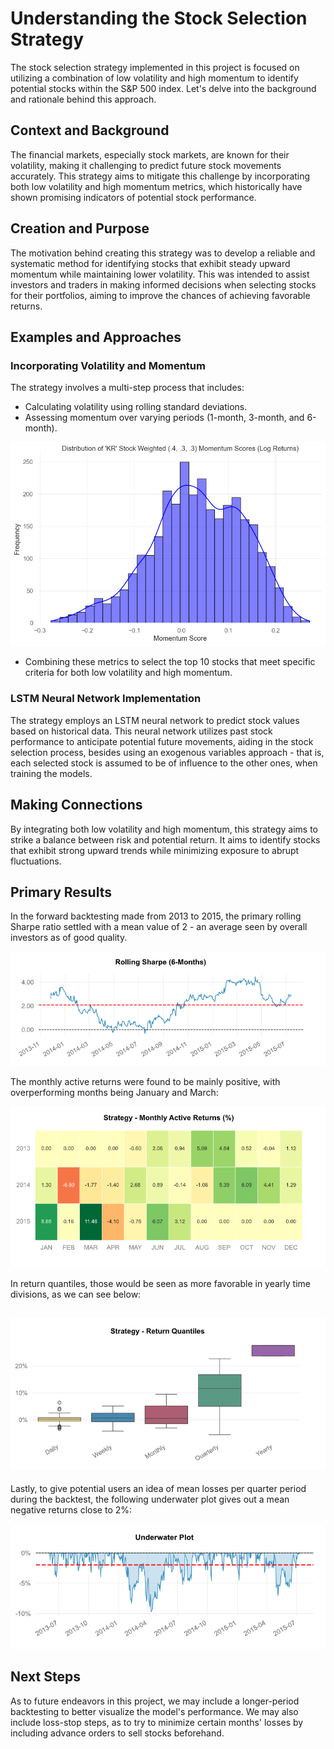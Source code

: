 # Understanding the Stock Selection Strategy

The stock selection strategy implemented in this project is focused on utilizing a combination of low volatility and high momentum to identify potential stocks within the S&P 500 index. Let's delve into the background and rationale behind this approach.

## Context and Background

The financial markets, especially stock markets, are known for their volatility, making it challenging to predict future stock movements accurately. This strategy aims to mitigate this challenge by incorporating both low volatility and high momentum metrics, which historically have shown promising indicators of potential stock performance.

## Creation and Purpose

The motivation behind creating this strategy was to develop a reliable and systematic method for identifying stocks that exhibit steady upward momentum while maintaining lower volatility. This was intended to assist investors and traders in making informed decisions when selecting stocks for their portfolios, aiming to improve the chances of achieving favorable returns.

## Examples and Approaches

### Incorporating Volatility and Momentum

The strategy involves a multi-step process that includes:

- Calculating volatility using rolling standard deviations.
- Assessing momentum over varying periods (1-month, 3-month, and 6-month).

![Momentum Analysis](./tutorials/Momentum_visualization.png)

- Combining these metrics to select the top 10 stocks that meet specific criteria for both low volatility and high momentum.

### LSTM Neural Network Implementation

The strategy employs an LSTM neural network to predict stock values based on historical data. This neural network utilizes past stock performance to anticipate potential future movements, aiding in the stock selection process, besides using an exogenous variables approach - that is, each selected stock is assumed to be of influence to the other ones, when training the models.

## Making Connections

By integrating both low volatility and high momentum, this strategy aims to strike a balance between risk and potential return. It aims to identify stocks that exhibit strong upward trends while minimizing exposure to abrupt fluctuations.

## Primary Results

In the forward backtesting made from 2013 to 2015, the primary rolling Sharpe ratio settled with a mean value of 2 - an average seen by overall investors as of good quality.

![Rolling Sharpe](./tutorials/rolling_sharpe_tearsheet.png)

The monthly active returns were found to be mainly positive, with overperforming months being January and March:

![Monthly Active Returns](./tutorials/monthly_active_returns.png)

In return quantiles, those would be seen as more favorable in yearly time divisions, as we can see below:

![Monthly Active Returns](./tutorials/return%20quantiles.png)
---

Lastly, to give potential users an idea of mean losses per quarter period during the backtest, the following underwater plot gives out a mean negative returns close to 2%:

![Underwater plot](./tutorials/underwater_plot.png)

## Next Steps

As to future endeavors in this project, we may include a longer-period backtesting to better visualize the model's performance. We may also include loss-stop steps, as to try to minimize certain months' losses by including advance orders to sell stocks beforehand.